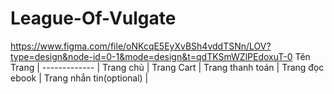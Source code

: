 # League-Of-Vulgate

https://www.figma.com/file/oNKcqE5EyXvBSh4vddTSNn/LOV?type=design&node-id=0-1&mode=design&t=qdTKSmWZlPEdoxuT-0
Tên Trang     |
------------- |
Trang chủ     | 
Trang Cart    | 
Trang thanh toán   | 
Trang đọc ebook    |
Trang nhắn tin(optional) |

